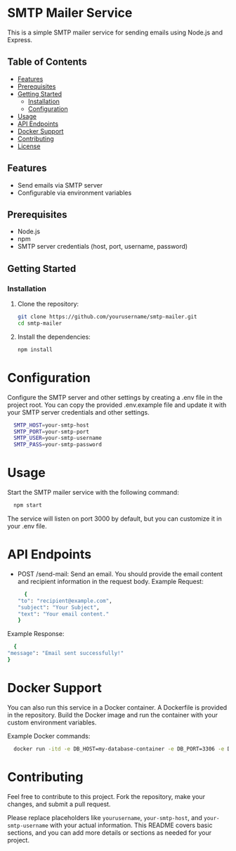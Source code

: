 # SMTP Mailer Service

This is a simple SMTP mailer service for sending emails using Node.js and Express.

## Table of Contents

- [Features](#features)
- [Prerequisites](#prerequisites)
- [Getting Started](#getting-started)
  - [Installation](#installation)
  - [Configuration](#configuration)
- [Usage](#usage)
- [API Endpoints](#api-endpoints)
- [Docker Support](#docker-support)
- [Contributing](#contributing)
- [License](#license)

## Features

- Send emails via SMTP server
- Configurable via environment variables

## Prerequisites

- Node.js
- npm
- SMTP server credentials (host, port, username, password)

## Getting Started

### Installation

1. Clone the repository:

   ```bash
   git clone https://github.com/yourusername/smtp-mailer.git
   cd smtp-mailer

2. Install the dependencies:

   ```bash
   npm install

# Configuration

Configure the SMTP server and other settings by creating a .env file in the project root. You can copy the provided .env.example file and update it with your SMTP server credentials and other settings.
  ```bash
    SMTP_HOST=your-smtp-host
    SMTP_PORT=your-smtp-port
    SMTP_USER=your-smtp-username
    SMTP_PASS=your-smtp-password
  ```

# Usage
Start the SMTP mailer service with the following command:
  ```bash
    npm start
  ```
The service will listen on port 3000 by default, but you can customize it in your .env file.

# API Endpoints
* POST /send-mail: Send an email. You should provide the email content and recipient information in the request body.
Example Request:

  ```bash
    {
  "to": "recipient@example.com",
  "subject": "Your Subject",
  "text": "Your email content."
  }
  ```
Example Response:

  ```bash
    {
  "message": "Email sent successfully!"
  }
  ```

# Docker Support
You can also run this service in a Docker container. A Dockerfile is provided in the repository. Build the Docker image and run the container with your custom environment variables.

Example Docker commands:
  ```bash
    docker run -itd -e DB_HOST=my-database-container -e DB_PORT=3306 -e DB_USER=admin -e DB_PASSWORD=Password1! -e SECRET_API_KEY=ad8fb3c8b78bee02ea05c05f64936cc9 -p 3000:3000 smtp-mailer
  ```

# Contributing

Feel free to contribute to this project. Fork the repository, make your changes, and submit a pull request.


Please replace placeholders like `yourusername`, `your-smtp-host`, and `your-smtp-username` with your actual information. This README covers basic sections, and you can add more details or sections as needed for your project.
